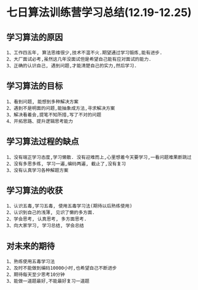 #  七日算法训练营学习总结(12.19-12.25)

##  学习算法的原因

```
1、工作四五年, 算法思维很少,技术不温不火.期望通过学习锻炼,能有进步.
2、大厂面试必考,虽然这几年没面试但是希望自己能有应对面试的能力.
3、正确的认识自己, 遇到问题,才能清楚自己的实力,然后学习.
```

##  学习算法的目标
```
1、看到问题, 能想到多种解决方案
2、遇到不是明面的问题,能抽象成方法,寻求解决方案
3、解决看着会,提笔不知所措,写了不对的问题
4、开拓思路、提升逻辑思考能力

```


##  学习算法过程的缺点
```
1、没有端正学习态度,学习懒散. 没有迎难而上,心里想着今天要学习,一看问题难果断跳过
2、没有多思多练, 学习一遍,编码两遍, 截止了,没有复习
3、没有认真学习各种解题方案

```


##  学习算法的收获
```
1、认识五毒,学习五毒, 使用五毒学习法(期待以后熟练使用)
2、认识到自己的浅薄, 见识了懒的多方面.
2、学会思考, 认真思考, 多方面思考.
3、向大家学习, 学习总结, 学会总结

```

##  对未来的期待
```
1、熟练使用五毒学习法
2、及时不能做到编码10000小时,也希望自己不断进步
2、期待每天至少思考10分钟
3、能做一道题最好,不能最好复习一道题

```
